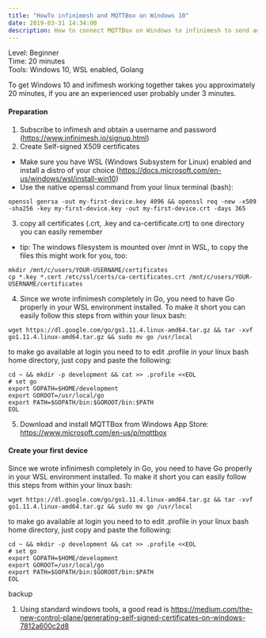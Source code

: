 ```yaml
---
title: "HowTo infinimesh and MQTTBox on Windows 10"
date: 2019-03-31 14:34:00
description: How to connect MQTTBox on Windows to infinimesh to send and receive data
---
```


Level: Beginner  
Time: 20 minutes  
Tools: Windows 10, WSL enabled, Golang  

To get Windows 10 and inifimesh working together takes you approximately 20 minutes, if you are an experienced user probably under 3 minutes. 

#### Preparation
1. Subscribe to infimesh and obtain a username and password (<a href="https://www.infinimesh.io/signup.html" _target="_blank">https://www.infinimesh.io/signup.html</a>)
2. Create Self-signed X509 certificates
  * Make sure you have WSL (Windows Subsystem for Linux) enabled and install a distro of your choice (<a href="https://docs.microsoft.com/en-us/windows/wsl/install-win10" target="_blank">https://docs.microsoft.com/en-us/windows/wsl/install-win10)</a>
  * Use the native openssl command from your linux terminal (bash): 
```
openssl genrsa -out my-first-device.key 4096 && openssl req -new -x509 -sha256 -key my-first-device.key -out my-first-device.crt -days 365    
```
3. copy all certificates (.crt, .key and ca-certificate.crt) to one directory you can easily remember
  * tip: The windows filesystem is mounted over /mnt in WSL, to copy the files this might work for you, too: 

```
mkdir /mnt/c/users/YOUR-USERNAME/certificates 
cp *.key *.cert /etc/ssl/certs/ca-certificates.crt /mnt/c/users/YOUR-USERNAME/certificates
```
4. Since we wrote infinimesh completely in Go, you need to have Go properly in your WSL environment installed. To make it short you can easily follow this steps from within your linux bash:
```
wget https://dl.google.com/go/go1.11.4.linux-amd64.tar.gz && tar -xvf go1.11.4.linux-amd64.tar.gz && sudo mv go /usr/local
```
to make go available at login you need to to edit .profile in your linux bash home directory, just copy and paste the following:
```
cd ~ && mkdir -p development && cat >> .profile <<EOL  
# set go  
export GOPATH=$HOME/development  
export GOROOT=/usr/local/go  
export PATH=$GOPATH/bin:$GOROOT/bin:$PATH  
EOL  
```
5. Download and install MQTTBox from Windows App Store: <a href="https://www.microsoft.com/de-de/p/mqttbox/9nblggh55jzg?ocid=badge&rtc=1&activetab=pivot:overviewtab" target="_blank">https://www.microsoft.com/en-us/p/mqttbox</a>

#### Create your first device
Since we wrote infinimesh completely in Go, you need to have Go properly in your WSL environment installed. To make it short you can easily follow this steps from within your linux bash:
```
wget https://dl.google.com/go/go1.11.4.linux-amd64.tar.gz && tar -xvf go1.11.4.linux-amd64.tar.gz && sudo mv go /usr/local
```
to make go available at login you need to to edit .profile in your linux bash home directory, just copy and paste the following:
```
cd ~ && mkdir -p development && cat >> .profile <<EOL  
# set go  
export GOPATH=$HOME/development  
export GOROOT=/usr/local/go  
export PATH=$GOPATH/bin:$GOROOT/bin:$PATH  
EOL  
```









backup

  1. Using standard windows tools, a good read is <a href="https://medium.com/the-new-control-plane/generating-self-signed-certificates-on-windows-7812a600c2d8" target="_blank">https://medium.com/the-new-control-plane/generating-self-signed-certificates-on-windows-7812a600c2d8</a>
